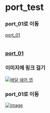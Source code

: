 # port_test

### port_01로 이동
[port_01](https://github.com/cogusp/port_01)
<br/><br/>

<!-- 링크도 title 가능 -->
### [port_01](https://github.com/cogusp/port_01)

### 이미지에 링크 걸기
[![배달 쉐어 앱](https://user-images.githubusercontent.com/84373005/118621640-832a5600-b801-11eb-8801-722ad8606400.png)](https://github.com/renige18/deveryApp)

### port_01로 이동
[![image](https://user-images.githubusercontent.com/84373005/118622065-e9af7400-b801-11eb-9b95-036547f85eb0.png)](https://github.com/cogusp/port_01)
